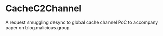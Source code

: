 # CacheC2Channel
A request smuggling desync to global cache channel PoC to accompany paper on blog.malicious.group.
